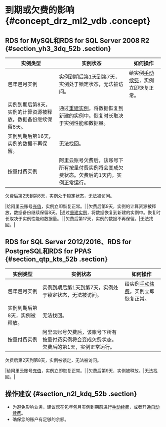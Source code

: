 # 到期或欠费的影响 {#concept_drz_ml2_vdb .concept}

## RDS for MySQL和RDS for SQL Server 2008 R2 {#section_yh3_3dq_52b .section}

|实例类型|实例状态|如何操作|
|----|----|----|
|包年包月实例|实例到期后第1天到第7天，实例处于锁定状态，无法被访问。|给实例[手动续费](../../../../cn.zh-CN/用户指南/实例管理/手动续费包年包月实例.md)，实例立即恢复正常。|
|实例到期后第8天，实例的计算资源被释放，数据备份继续保留8天。|通过[重建实例](../../../../cn.zh-CN/用户指南/实例管理/实例回收站.md)，将数据恢复到新建的实例中。恢复时长取决于实例性能和数据量。|
|实例到期后第16天，实例的数据不再保留。|无法找回。|
|按量付费实例|阿里云账号欠费后，该账号下所有按量付费实例将会变成欠费状态。欠费后的1天内，实例正常运行。

欠费后第2天到第8天，实例处于锁定状态，无法被访问。

|给阿里云账号[充值](https://expense.console.aliyun.com/#/account/recharge/alipay)，实例立即恢复正常。|
|欠费后第9天，实例的计算资源被释放，数据备份继续保留8天。|通过[重建实例](../../../../cn.zh-CN/用户指南/实例管理/实例回收站.md)，将数据恢复到新建的实例中。恢复时长取决于实例性能和数据量。|
|欠费后第17天，实例的数据不再保留。|无法找回。|

## RDS for SQL Server 2012/2016、RDS for PostgreSQL和RDS for PPAS {#section_qtp_kts_52b .section}

|实例类型|实例状态|如何操作|
|----|----|----|
|包年包月实例|实例到期后第1天到第7天，实例处于锁定状态，无法被访问。|给实例[手动续费](../../../../cn.zh-CN/用户指南/实例管理/手动续费包年包月实例.md)，实例立即恢复正常。|
|实例到期后第8天，实例被释放。|无法找回。|
|按量付费实例|阿里云账号欠费后，该账号下所有按量付费实例将会变成欠费状态。欠费后的第1天，实例正常运行。

欠费后第2天到第8天，实例被锁定，无法被访问。

|给阿里云账号[充值](https://expense.console.aliyun.com/#/account/recharge/alipay)，实例立即恢复正常。|
|欠费后第9天，实例被释放。|无法找回。|

## 操作建议 {#section_n2l_kdq_52b .section}

-   为避免影响业务，建议您在包年包月实例到期前进行[手动续费](../../../../cn.zh-CN/用户指南/实例管理/手动续费包年包月实例.md)，或者开通[自动续费](../../../../cn.zh-CN/用户指南/实例管理/开通自动续费包年包月实例.md)。
-   确保您的账户有足够的余额。

